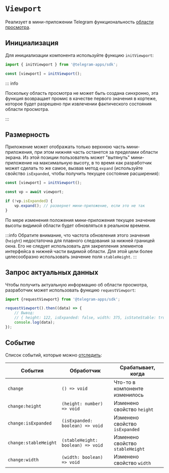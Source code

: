 # `Viewport`

Реализует в мини-приложении Telegram функциональность [области просмотра](../../../../platform/viewport.md).

## Инициализация

Для инициализации компонента используйте функцию `initViewport`:

```typescript
import { initViewport } from '@telegram-apps/sdk';

const [viewport] = initViewport();  
```

::: info

Поскольку область просмотра не может быть создана синхронно, эта функция возвращает промис в качестве первого значения в кортеже, которое будет разрешено при извлечении фактического состояния области просмотра.

:::

## Размерность

Приложение может отображать только верхнюю часть мини-приложения, при этом нижняя часть останется за пределами области экрана. Из этой позиции пользователь может "вытянуть" мини-приложение на максимальную высоту, в то время как разработчик может сделать то же самое, вызвав метод `expand` (используйте свойство `isExpanded`, чтобы получить текущее состояние расширения):

```typescript
const [viewport] = initViewport();

const vp = await viewport;

if (!vp.isExpanded) {
    vp.expand(); // развернет мини-приложение, если это не так
}
```

По мере изменения положения мини-приложения текущее значение высоты видимой области будет обновляться в реальном времени.

:::info
Обратите внимание, что частота обновления этого значения (`height`) недостаточна для плавного следования за нижней границей окна. Его не следует использовать для закрепления элементов интерфейса в нижней части видимой области. Для этой цели более целесообразно использовать значение поля `stableHeight`.
:::

## Запрос актуальных данных

Чтобы получить актуальную информацию об области просмотра, разработчик может использовать функцию `requestViewport`:

```typescript
import {requestViewport} from '@telegram-apps/sdk';

requestViewport().then((data) => {
    // Вывод:
    // { height: 122, isExpanded: false, width: 375, isStateStable: true }
    console.log(data);
});
```

## Событие

Список событий, которые можно [отследить](#events):

| События               | Обработчик                        | Срабатывает, когда               |
| --------------------- | --------------------------------- | -------------------------------- |
| `change`              | `() => void`                      | Что-то в компоненте изменилось   |
| `change:height`       | `(height: number) => void`        | Изменено свойство `height`       |
| `change:isExpanded`   | `(isExpanded: boolean) => void`   | Изменено свойство `isExpanded`   |
| `change:stableHeight` | `(stableHeight: boolean) => void` | Изменено свойство `stableHeight` |
| `change:width`        | `(width: boolean) => void`        | Изменено свойство `width`        |
